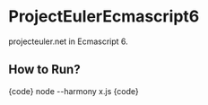 # ProjectEulerEcmascript6

projecteuler.net in Ecmascript 6.

## How to Run?
{code}
node --harmony x.js
{code}
